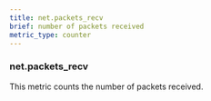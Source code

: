 ```yaml
---
title: net.packets_recv
brief: number of packets received
metric_type: counter
---
```

### net.packets_recv

This metric counts the number of packets received.
